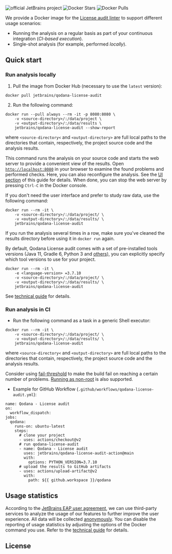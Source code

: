 [//]: # (title: License audit Docker image)
![official JetBrains project](https://jb.gg/badges/official-flat-square.svg) ![Docker Stars](https://img.shields.io/docker/stars/jetbrains/qodana-license-audit.svg) ![Docker Pulls](https://img.shields.io/docker/pulls/jetbrains/qodana-license-audit.svg)

<include src="lib_qd.xml" include-id="license-audit-deprecation-note"/>

We provide a Docker image for the [License audit linter](about-license-audit.md) to support different usage scenarios:
- Running the analysis on a regular basis as part of your continuous integration (*CI-based execution*).
- Single-shot analysis (for example, performed *locally*).

## Quick start

### Run analysis locally

1) Pull the image from Docker Hub (necessary to use the `latest` version):

```shell
docker pull jetbrains/qodana-license-audit
```

2) Run the following command:

```shell
docker run --pull always --rm -it -p 8080:8080 \
    -v <source-directory>/:/data/project \
    -v <output-directory>/:/data/results \
    jetbrains/qodana-license-audit --show-report
```

where `<source-directory<` and `<output-directory>` are full local paths to the directories that contain, respectively, the project source code and the analysis results. 

This command runs the analysis on your source code and starts the web server to provide a convenient view of the results. Open [`http://localhost:8080`](http://localhost:8080) in your browser to examine the found problems and performed checks. Here, you can also reconfigure the analysis. See the [UI section](ui-overview.md) of this guide for details. When done, you can stop the web server by pressing `Ctrl-C` in the Docker console.

If you don't need the user interface and prefer to study raw data, use the following command:

```shell
docker run --rm -it \
    -v <source-directory>/:/data/project/ \
    -v <output-directory>/:/data/results/ \
    jetbrains/qodana-license-audit
```

If you run the analysis several times in a row, make sure you've cleaned the results directory before using it in `docker run` again.

By default, Qodana License audit comes with a set of pre-installed tools versions (Java 11, Gradle 6, Python 3 and [others](license-audit-docker-techs.md#Configuration)), you can explicitly specify which tool versions to use for your project. 
```shell
docker run --rm -it \
    -e <language-version> =3.7.10
    -v <source-directory>/:/data/project/ \
    -v <output-directory>/:/data/results/ \
    jetbrains/qodana-license-audit
```
See [technical guide](license-audit-docker-techs.md) for details.

### Run analysis in CI

- Run the following command as a task in a generic Shell executor:

```shell
docker run --rm -it \
    -v <source-directory>/:/data/project/ \
    -v <output-directory>/:/data/results/ \
    jetbrains/qodana-license-audit
```

where `<source-directory<` and `<output-directory>` are full local paths to the directories that contain, respectively, the project source code and the analysis results.

Consider using [fail-threshold](qodana-yaml.md#Set+a+fail+threshold) to make the build fail on reaching a certain number of problems. [Running as non-root](license-audit-docker-techs.md#Run+as+non-root) is also supported.

- Example for GitHub Workflow (`.github/workflows/qodana-license-audit.yml`):

```shell
name: Qodana - License audit
on:
  workflow_dispatch:
jobs:
  qodana:
    runs-on: ubuntu-latest
    steps:
      # clone your project
      - uses: actions/checkout@v2
      # run qodana-license-audit
      - name: Qodana - License audit
        uses: jetbrains/qodana-license-audit-action@main
        with:
          options: PYTHON_VERSION=3.7.10
      # upload the results to GitHub artifacts
      - uses: actions/upload-artifact@v2
        with:
          path: ${{ github.workspace }}/qodana
```

## Usage statistics

According to the [JetBrains EAP user agreement](https://www.jetbrains.com/legal/agreements/user_eap.html), we can use third-party services to analyze the usage of our features to further improve the user experience. All data will be collected [anonymously](https://www.jetbrains.com/company/privacy.html). You can disable the reporting of usage statistics by adjusting the options of the Docker command you use. Refer to the [technical guide](license-audit-docker-techs.md) for details.

## License

<include src="lib_qd.xml" include-id="license-info">
    <var name="product" value="Qodana Clone Finder Docker image"/>
</include>